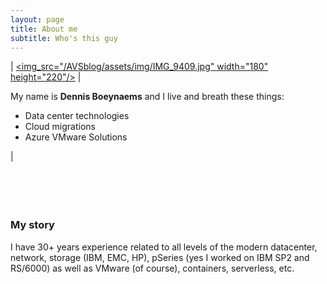 ```yaml
---
layout: page
title: About me
subtitle: Who's this guy
---
```



| [<img_src="/AVSblog/assets/img/IMG_9409.jpg" width="180" height="220"/>](/AVSblog/assets/img/IMG_9409.jpg) |
<p> My name is <b>Dennis Boeynaems</b> and I live and breath these things: <br>

<ul>
    <li>Data center technologies</li>  
    <li>Cloud migrations</li>
    <li>Azure VMware Solutions</li>
</ul>
</p> |
<br>
<br>
<br>
<br>
<br>

### My story

I have 30+ years experience related to all levels of the modern datacenter, network, storage (IBM, EMC, HP), pSeries (yes I worked on IBM SP2 and RS/6000) as well as VMware (of course), containers, serverless, etc.
